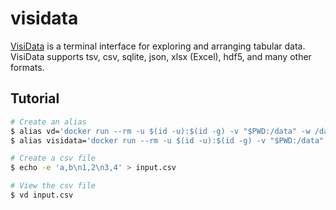 visidata
========

[VisiData][1] is a terminal interface for exploring and arranging tabular data.
VisiData supports tsv, csv, sqlite, json, xlsx (Excel), hdf5, and many other formats.

## Tutorial

```bash
# Create an alias
$ alias vd='docker run --rm -u $(id -u):$(id -g) -v "$PWD:/data" -w /data vimagick/visidata'
$ alias visidata='docker run --rm -u $(id -u):$(id -g) -v "$PWD:/data" -w /data vimagick/visidata'

# Create a csv file
$ echo -e 'a,b\n1,2\n3,4' > input.csv

# View the csv file
$ vd input.csv
```

[1]: https://github.com/saulpw/visidata
